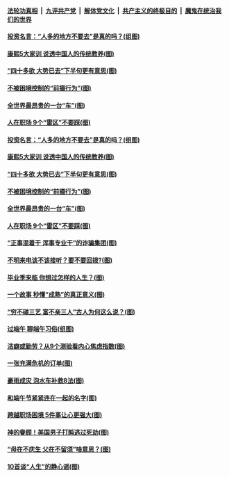 

####  [法轮功真相](../../../../basic/blob/master/README.md?t=06271831) &nbsp;|&nbsp; [九评共产党](../../../../9ping.md/blob/master/README.md?t=06271831) &nbsp;|&nbsp; [解体党文化](../../../../jtdwh.md/blob/master/README.md?t=06271831)  &nbsp;|&nbsp; [共产主义的终极目的](../../../../gczydzjmd.md/blob/master/README.md?t=06271831) &nbsp;|&nbsp; [魔鬼在统治我们的世界](../../../../mgztzwmdsj.md/blob/master/README.md?t=06271831) 

#### [投资名言：“人多的地方不要去”是真的吗？(组图)](../pages/p8/937855.md?t=06271831) 

#### [康熙5大家训 说透中国人的传统教养(图)](../pages/p8/937696.md?t=06271831) 

#### [“四十多欲 大势已去”下半句更有意思(图)](../pages/p8/937811.md?t=06271831) 

#### [不被困境控制的“前摄行为”(图)](../pages/p8/937145.md?t=06271831) 

#### [全世界最昂贵的一台“车”(图)](../pages/p8/937477.md?t=06271831) 

#### [人在职场 9个“雷区”不要踩(图)](../pages/p8/937766.md?t=06271831) 

#### [投资名言：“人多的地方不要去”是真的吗？(组图)](../pages/p8/937855.md?t=06271831) 

#### [康熙5大家训 说透中国人的传统教养(图)](../pages/p8/937696.md?t=06271831) 

#### [“四十多欲 大势已去”下半句更有意思(图)](../pages/p8/937811.md?t=06271831) 

#### [不被困境控制的“前摄行为”(图)](../pages/p8/937145.md?t=06271831) 

#### [全世界最昂贵的一台“车”(图)](../pages/p8/937477.md?t=06271831) 

#### [人在职场 9个“雷区”不要踩(图)](../pages/p8/937766.md?t=06271831) 

#### [“正事混着干 浑事专业干”的诈骗集团(图)](../pages/p8/937732.md?t=06271831) 

#### [不明来电该不该接听？要不要回拨?(图)](../pages/p8/936929.md?t=06271831) 

#### [毕业季来临 你想过怎样的人生？(图)](../pages/p8/937661.md?t=06271831) 

#### [一个故事 秒懂“成熟”的真正意义(图)](../pages/p8/936405.md?t=06271831) 

#### [“穷不碰三艺 富不亲三人”古人为何这么说？(图)](../pages/p8/937602.md?t=06271831) 

#### [过端午 聊端午习俗(组图)](../pages/p8/937246.md?t=06271831) 

#### [洁癖或勤劳？从9个测验看内心焦虑指数(图)](../pages/p8/937558.md?t=06271831) 

#### [一张充满危机的订单(图)](../pages/p8/936981.md?t=06271831) 

#### [豪雨成灾 泡水车补救8法(图)](../pages/p8/937526.md?t=06271831) 

#### [和端午节紧紧连在一起的名字(图)](../pages/p8/937448.md?t=06271831) 

#### [跨越职场困境 5件事让心更强大(图)](../pages/p8/937375.md?t=06271831) 

#### [神的眷顾！美国男子打盹逃过死劫(图)](../pages/p8/936985.md?t=06271831) 

#### [“母在不庆生 父在不留须”啥意思？(图)](../pages/p8/937234.md?t=06271831) 

#### [10首谈“人生”的静心谣(图)](../pages/p8/936965.md?t=06271831) 

